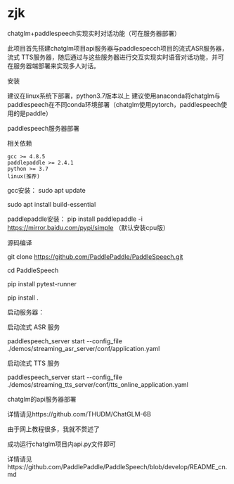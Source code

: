 # zjk
chatglm+paddlespeech实现实时对话功能（可在服务器部署）

此项目首先搭建chatglm项目api服务器与paddlespecch项目的流式ASR服务器，流式 TTS服务器，随后通过与这些服务器进行交互实现实时语音对话功能，并可在服务器端部署来实现多人对话。

安装

建议在linux系统下部署，python3.7版本以上
建议使用anaconda将chatglm与paddlespeech在不同conda环境部署（chatglm使用pytorch，paddlespeech使用的是paddle）

paddlespeech服务器部署

相关依赖

    gcc >= 4.8.5
    paddlepaddle >= 2.4.1
    python >= 3.7
    linux(推荐)
gcc安装： 
sudo apt update

sudo apt install build-essential

paddlepaddle安装： pip install paddlepaddle -i https://mirror.baidu.com/pypi/simple （默认安装cpu版）


源码编译

git clone https://github.com/PaddlePaddle/PaddleSpeech.git

cd PaddleSpeech

pip install pytest-runner

pip install .

启动服务器：

启动流式 ASR 服务

paddlespeech_server start --config_file ./demos/streaming_asr_server/conf/application.yaml

启动流式 TTS 服务

paddlespeech_server start --config_file ./demos/streaming_tts_server/conf/tts_online_application.yaml

chatglm的api服务器部署

详情请见https://github.com/THUDM/ChatGLM-6B

由于网上教程很多，我就不赘述了

成功运行chatglm项目内api.py文件即可




详情请见https://github.com/PaddlePaddle/PaddleSpeech/blob/develop/README_cn.md



